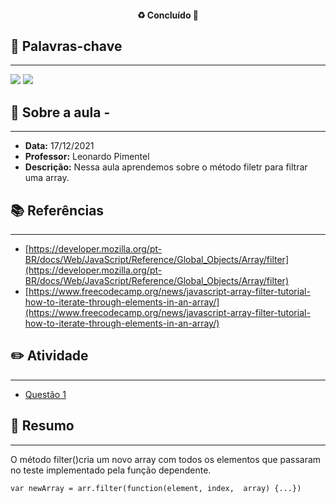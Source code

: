 <h4 align="center"> 
♻️ Concluído 🚀
</h4>

## 🔑 Palavras-chave
---

![](https://img.shields.io/static/v1?label&message=Array&color=red)
![](https://img.shields.io/static/v1?label&message=Metodo_Filter&color=blue)

## 📖 Sobre a aula - 
---

-  **Data:** 17/12/2021
-  **Professor:** Leonardo Pimentel
-  **Descrição:** Nessa aula aprendemos sobre o método filetr para filtrar uma array.

## 📚 Referências
---

- [https://developer.mozilla.org/pt-BR/docs/Web/JavaScript/Reference/Global_Objects/Array/filter](https://developer.mozilla.org/pt-BR/docs/Web/JavaScript/Reference/Global_Objects/Array/filter)
- [https://www.freecodecamp.org/news/javascript-array-filter-tutorial-how-to-iterate-through-elements-in-an-array/](https://www.freecodecamp.org/news/javascript-array-filter-tutorial-how-to-iterate-through-elements-in-an-array/)

## ✏️ Atividade
---

- [Questão 1](questoes/)

## 📒 Resumo
---

O método filter()cria um novo array com todos os elementos que passaram no teste implementado pela função dependente.

```
var newArray = arr.filter(function(element, index,  array) {...})
```
